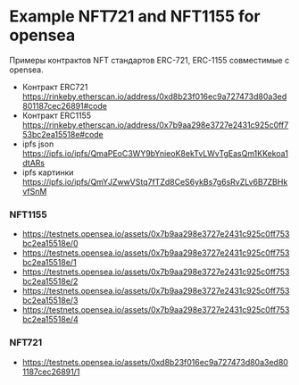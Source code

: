 # Example NFT721 and NFT1155 for opensea

 Примеры контрактов NFT стандартов ERC-721, ERC-1155 совместимые с opensea. 

- Контракт ERC721 https://rinkeby.etherscan.io/address/0xd8b23f016ec9a727473d80a3ed801187cec26891#code
- Контракт ERC1155 https://rinkeby.etherscan.io/address/0x7b9aa298e3727e2431c925c0ff753bc2ea15518e#code
- ipfs json https://ipfs.io/ipfs/QmaPEoC3WY9bYnieoK8ekTvLWvTgEasQm1KKekoa1dtARs
- ipfs картинки https://ipfs.io/ipfs/QmYJZwwVStq7fTZd8CeS6ykBs7g6sRvZLv6B7ZBHkvfSnM


### NFT1155
- https://testnets.opensea.io/assets/0x7b9aa298e3727e2431c925c0ff753bc2ea15518e/0
- https://testnets.opensea.io/assets/0x7b9aa298e3727e2431c925c0ff753bc2ea15518e/1
- https://testnets.opensea.io/assets/0x7b9aa298e3727e2431c925c0ff753bc2ea15518e/2
- https://testnets.opensea.io/assets/0x7b9aa298e3727e2431c925c0ff753bc2ea15518e/3
- https://testnets.opensea.io/assets/0x7b9aa298e3727e2431c925c0ff753bc2ea15518e/4

### NFT721
- https://testnets.opensea.io/assets/0xd8b23f016ec9a727473d80a3ed801187cec26891/1

